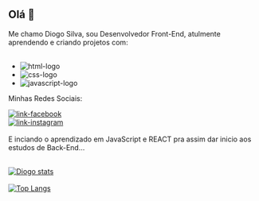 ## Olá 👋

Me chamo Diogo Silva, sou Desenvolvedor Front-End, atulmente aprendendo e criando projetos com: 
<br>
<br>
  -  <img src="https://img.shields.io/badge/HTML5-E34F26?style=for-the-badge&logo=html5&logoColor=white" alt="html-logo" />
  -  <img src= "https://img.shields.io/badge/CSS3-1572B6?style=for-the-badge&logo=css3&logoColor=white" alt="css-logo" />
  -  <img src="https://img.shields.io/badge/JavaScript-F7DF1E?style=for-the-badge&logo=javascript&logoColor=black" alt="javascript-logo" />

<p>Minhas Redes Sociais:</p> 
 <a href="https://www.facebook.com/diogo.dacostasilva.7/" > <img src= "https://img.shields.io/badge/Facebook-1877F2?style=for-the-badge&logo=facebook&logoColor=white" alt="link-facebook" /> <a/>
<br>
<a href="https://www.instagram.com/diogodsc01/"> <img src="https://img.shields.io/badge/Instagram-E4405F?style=for-the-badge&logo=instagram&logoColor=white" alt="link-instagram" /> <a/>
<br>
<br>
E inciando o aprendizado em JavaScript e REACT pra assim dar inicio aos estudos de Back-End...
<br>  
<br>
  
[![Diogo stats](https://github-readme-stats.vercel.app/api?username=DiogoSC01)](https://github.com/anuraghazra/github-readme-stats)
<br>
<br>
[![Top Langs](https://github-readme-stats.vercel.app/api/top-langs/?username=DiogoSC01)](https://github.com/anuraghazra/github-readme-stats)
